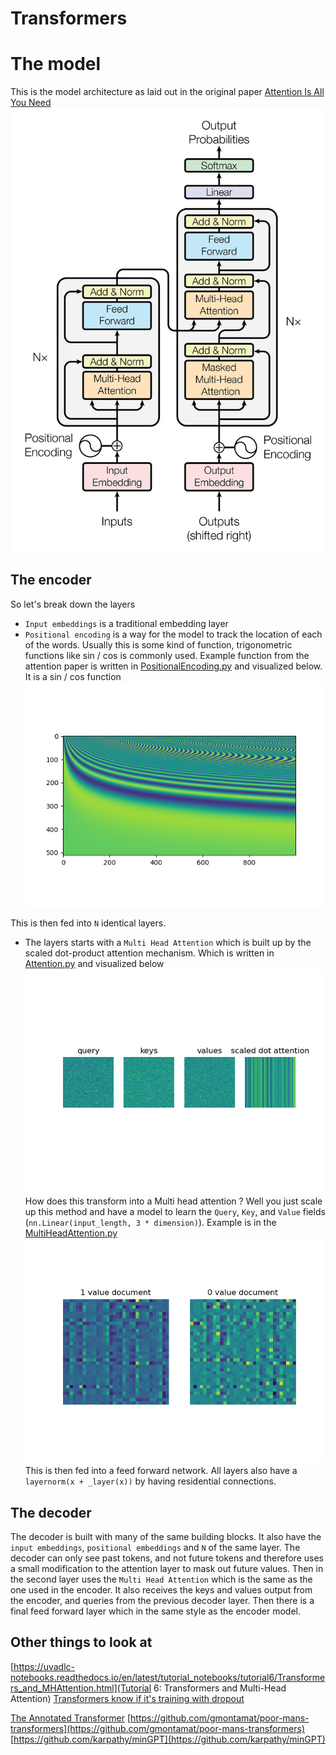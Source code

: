 # Transformers

# The model
This is the model architecture as laid out in the original paper [Attention Is All You Need](https://arxiv.org/abs/1706.03762) 
![The model](./model.png)


## The encoder
So let's break down the layers
- `Input embeddings` is a traditional embedding layer
- `Positional encoding` is a way for the model to track the location of each of the words. Usually this is some kind of function, trigonometric functions like sin / cos is commonly used.
Example function from the attention paper is written in [PositionalEncoding.py](./PositionalEncoding.py) and visualized below. It is a sin / cos function
![Positional encoding](./PositionalEncoding.png)

This is then fed into `N` identical layers. 
- The layers starts with a `Multi Head Attention` which is built up by the scaled dot-product attention mechanism. Which is written in [Attention.py](./Attention.py) and visualized below 
![attention](./attention.png)
How does this transform into a Multi head attention ? Well you just scale up this method and have a model to learn the `Query`, `Key`, and `Value` fields (`nn.Linear(input_length, 3 * dimension)`). Example is in the [MultiHeadAttention.py](./MutliHeadAttention.py)
![Attention](./MultiHeadAttention.png)
This is then fed into a feed forward network.
All layers also have a `layernorm(x + _layer(x))` by having residential connections.

## The decoder
The decoder is built with many of the same building blocks. It also have the `input embeddings`, `positional embeddings` and `N` of the same layer.
The decoder can only see past tokens, and not future tokens and therefore uses a small modification to the attention layer to mask out future values.
Then in the second layer uses the `Multi Head Attention` which is the same as the one used in the encoder. It also receives the keys and values output from the encoder, and queries from the previous decoder layer.
Then there is a final feed forward layer which in the same style as the encoder model.

## Other things to look at 
[https://uvadlc-notebooks.readthedocs.io/en/latest/tutorial_notebooks/tutorial6/Transformers_and_MHAttention.html](Tutorial 6: Transformers and Multi-Head Attention)
[Transformers know if it's training with dropout](https://colab.research.google.com/drive/1286r553N8drh6-VeZjZA1vbUBY9Z1fps?usp=sharing)

[The Annotated Transformer](http://nlp.seas.harvard.edu/annotated-transformer/)
[https://github.com/gmontamat/poor-mans-transformers](https://github.com/gmontamat/poor-mans-transformers)
[https://github.com/karpathy/minGPT](https://github.com/karpathy/minGPT)
